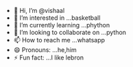 - 👋 Hi, I’m @vishaal
- 👀 I’m interested in ...basketball
- 🌱 I’m currently learning ...phython
- 💞️ I’m looking to collaborate on ...python
- 📫 How to reach me ...whatsapp
- 😄 Pronouns: ...he,him
- ⚡ Fun fact: ...I like lebron

<!---
vishaal69/vishaal69 is a ✨ special ✨ repository because its `README.md` (this file) appears on your GitHub profile.
You can click the Preview link to take a look at your changes.
--->
